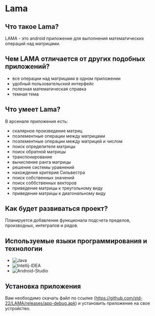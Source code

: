 # Lama

## Что такое Lama?
LAMA - это android приложение для выполнения математических операций над матрицами.

## Чем LAMA отличается от других подобных приложений?
- все операции над матрицами в одном приложении
- удобный пользовательский интерфейс
- полезная математическая справка
- темная тема

## Что умеет Lama?
В арсенале приложения есть:
- скалярное произведение матриц 
- поэлементные операции между матрицами
- поэлементные операции между матрицей и числом
- поиск определителя матрицы
- поиск обратной матрицы
- транспонирование
- вычисление ранга матрицы
- решение системы уравнений
- нахождение критерия Сильвестра
- поиск собственных значений
- поиск соббственных векторов
- приведение матрицы к треугольному виду
- приведение матрицы к диагональному виду

## Как будет развиваться проект?
Планируется добавление функционала подсчета пределов, производных, интегралов и рядов.

## Используемые языки программирования и технологии

- ![Java](https://img.shields.io/badge/-Java-red?style=for-the-badge&logo=java)
- ![Intellij-IDEA](https://img.shields.io/badge/-Intellij_IDEA-gray?style=for-the-badge&logo=intellij-idea)
- ![Android-Studio](https://img.shields.io/badge/-Android_Studio-white?style=for-the-badge&logo=android-studio)

## Установка приложения
Вам необходимо скачать файл по ссылке (https://github.com/std-22/LAMA/releases/app-debug.apk) и установить приложение на свое устройство.
